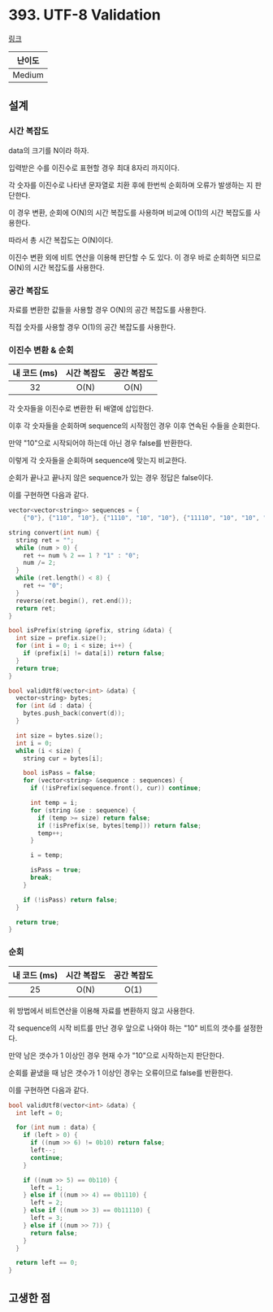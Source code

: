 # 393. UTF-8 Validation

[링크](https://leetcode.com/problems/utf-8-validation/)

| 난이도 |
| :----: |
| Medium |

## 설계

### 시간 복잡도

data의 크기를 N이라 하자.

입력받은 수를 이진수로 표현할 경우 최대 8자리 까지이다.

각 숫자를 이진수로 나타낸 문자열로 치환 후에 한번씩 순회하며 오류가 발생하는 지 판단한다.

이 경우 변환, 순회에 O(N)의 시간 복잡도를 사용하며 비교에 O(1)의 시간 복잡도를 사용한다.

따라서 총 시간 복잡도는 O(N)이다.

이진수 변환 외에 비트 연산을 이용해 판단할 수 도 있다. 이 경우 바로 순회하면 되므로 O(N)의 시간 복잡도를 사용한다.

### 공간 복잡도

자료를 변환한 값들을 사용할 경우 O(N)의 공간 복잡도를 사용한다.

직접 숫자를 사용할 경우 O(1)의 공간 복잡도를 사용한다.

### 이진수 변환 & 순회

| 내 코드 (ms) | 시간 복잡도 | 공간 복잡도 |
| :----------: | :---------: | :---------: |
|      32      |    O(N)     |    O(N)     |

각 숫자들을 이진수로 변환한 뒤 배열에 삽입한다.

이후 각 숫자들을 순회하며 sequence의 시작점인 경우 이후 연속된 수들을 순회한다.

만약 "10"으로 시작되어야 하는데 아닌 경우 false를 반환한다.

이렇게 각 숫자들을 순회하며 sequence에 맞는지 비교한다.

순회가 끝나고 끝나지 않은 sequence가 있는 경우 정답은 false이다.

이를 구현하면 다음과 같다.

```cpp
vector<vector<string>> sequences = {
    {"0"}, {"110", "10"}, {"1110", "10", "10"}, {"11110", "10", "10", "10"}};

string convert(int num) {
  string ret = "";
  while (num > 0) {
    ret += num % 2 == 1 ? "1" : "0";
    num /= 2;
  }
  while (ret.length() < 8) {
    ret += "0";
  }
  reverse(ret.begin(), ret.end());
  return ret;
}

bool isPrefix(string &prefix, string &data) {
  int size = prefix.size();
  for (int i = 0; i < size; i++) {
    if (prefix[i] != data[i]) return false;
  }
  return true;
}

bool validUtf8(vector<int> &data) {
  vector<string> bytes;
  for (int &d : data) {
    bytes.push_back(convert(d));
  }

  int size = bytes.size();
  int i = 0;
  while (i < size) {
    string cur = bytes[i];

    bool isPass = false;
    for (vector<string> &sequence : sequences) {
      if (!isPrefix(sequence.front(), cur)) continue;

      int temp = i;
      for (string &se : sequence) {
        if (temp >= size) return false;
        if (!isPrefix(se, bytes[temp])) return false;
        temp++;
      }

      i = temp;

      isPass = true;
      break;
    }

    if (!isPass) return false;
  }

  return true;
}
```

### 순회

| 내 코드 (ms) | 시간 복잡도 | 공간 복잡도 |
| :----------: | :---------: | :---------: |
|      25      |    O(N)     |    O(1)     |

위 방법에서 비트연산을 이용해 자료를 변환하지 않고 사용한다.

각 sequence의 시작 비트를 만난 경우 앞으로 나와야 하는 "10" 비트의 갯수를 설정한다.

만약 남은 갯수가 1 이상인 경우 현재 수가 "10"으로 시작하는지 판단한다.

순회를 끝냈을 때 남은 갯수가 1 이상인 경우는 오류이므로 false를 반환한다.

이를 구현하면 다음과 같다.

```cpp
bool validUtf8(vector<int> &data) {
  int left = 0;

  for (int num : data) {
    if (left > 0) {
      if ((num >> 6) != 0b10) return false;
      left--;
      continue;
    }

    if ((num >> 5) == 0b110) {
      left = 1;
    } else if ((num >> 4) == 0b1110) {
      left = 2;
    } else if ((num >> 3) == 0b11110) {
      left = 3;
    } else if ((num >> 7)) {
      return false;
    }
  }

  return left == 0;
}
```

## 고생한 점
